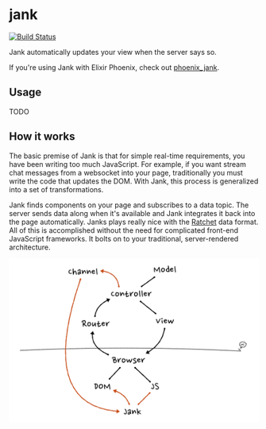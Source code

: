 # jank

[![Build Status][travis-img]][travis]

[travis-img]: https://travis-ci.org/iamvery/jank.svg?branch=master
[travis]: https://travis-ci.org/iamvery/jank

Jank automatically updates your view when the server says so.

If you're using Jank with Elixir Phoenix, check out [phoenix_jank][ph-jank].

## Usage

TODO

## How it works

The basic premise of Jank is that for simple real-time requirements, you have been writing too much JavaScript.
For example, if you want stream chat messages from a websocket into your page, traditionally you must write the code that updates the DOM.
With Jank, this process is generalized into a set of transformations.

Jank finds components on your page and subscribes to a data topic.
The server sends data along when it's available and Jank integrates it back into the page automatically.
Janks plays really nice with the [Ratchet][ratchet] data format.
All of this is accomplished without the need for complicated front-end JavaScript frameworks.
It bolts on to your traditional, server-rendered architecture.

![jank bolts on](images/overview.jpg)


[ph-jank]: https://github.com/iamvery/phoenix_jank
[ratchet]: https://github.com/iamvery/ratchet
